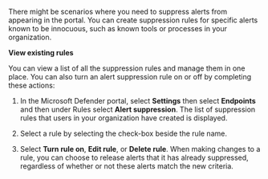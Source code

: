 There might be scenarios where you need to suppress alerts from appearing in the portal. You can create suppression rules for specific alerts known to be innocuous, such as known tools or processes in your organization.

**View existing rules**

You can view a list of all the suppression rules and manage them in one place. You can also turn an alert suppression rule on or off by completing these actions:

1. In the Microsoft Defender portal, select **Settings** then select **Endpoints** and then under Rules select **Alert suppression**. The list of suppression rules that users in your organization have created is displayed.

1. Select a rule by selecting the check-box beside the rule name.

1. Select **Turn rule on**, **Edit rule**, or **Delete rule**. When making changes to a rule, you can choose to release alerts that it has already suppressed, regardless of whether or not these alerts match the new criteria.